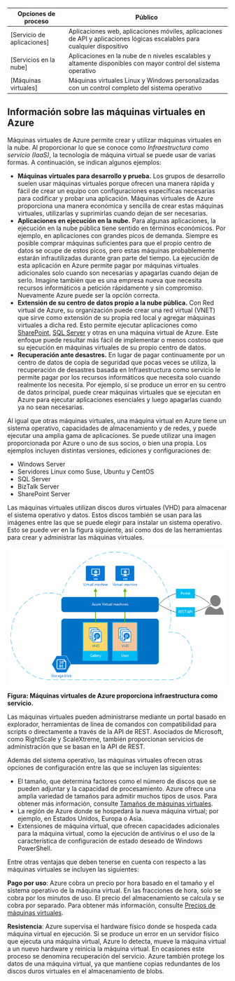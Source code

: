 | Opciones de proceso | Público |
| ------------------ | --------   |
| [Servicio de aplicaciones] | Aplicaciones web, aplicaciones móviles, aplicaciones de API y aplicaciones lógicas escalables para cualquier dispositivo |
| [Servicios en la nube] | Aplicaciones en la nube de n niveles escalables y altamente disponibles con mayor control del sistema operativo |
| [Máquinas virtuales] | Máquinas virtuales Linux y Windows personalizadas con un control completo del sistema operativo |

<a name="tellmevm"></a>
## Información sobre las máquinas virtuales en Azure

Máquinas virtuales de Azure permite crear y utilizar máquinas virtuales en la nube. Al proporcionar lo que se conoce como *Infraestructura como servicio (IaaS)*, la tecnología de máquina virtual se puede usar de varias formas. A continuación, se indican algunos ejemplos:

- **Máquinas virtuales para desarrollo y prueba.** Los grupos de desarrollo suelen usar máquinas virtuales porque ofrecen una manera rápida y fácil de crear un equipo con configuraciones específicas necesarias para codificar y probar una aplicación. Máquinas virtuales de Azure proporciona una manera económica y sencilla de crear estas máquinas virtuales, utilizarlas y suprimirlas cuando dejan de ser necesarias.
- **Aplicaciones en ejecución en la nube.** Para algunas aplicaciones, la ejecución en la nube pública tiene sentido en términos económicos. Por ejemplo, en aplicaciones con grandes picos de demanda. Siempre es posible comprar máquinas suficientes para que el propio centro de datos se ocupe de estos picos, pero estas máquinas probablemente estarán infrautilizadas durante gran parte del tiempo. La ejecución de esta aplicación en Azure permite pagar por máquinas virtuales adicionales solo cuando son necesarias y apagarlas cuando dejan de serlo. Imagine también que es una empresa nueva que necesita recursos informáticos a petición rápidamente y sin compromiso. Nuevamente Azure puede ser la opción correcta.
- **Extensión de su centro de datos propio a la nube pública.** Con Red virtual de Azure, su organización puede crear una red virtual (VNET) que sirve como extensión de su propia red local y agregar máquinas virtuales a dicha red. Esto permite ejecutar aplicaciones como [SharePoint](virtual-machines-sharepoint-infrastructure-services.md), [SQL Server](virtual-machines-sql-server-infrastructure-services.md) y otras en una máquina virtual de Azure. Este enfoque puede resultar más fácil de implementar o menos costoso que su ejecución en máquinas virtuales de su propio centro de datos.   
- **Recuperación ante desastres.** En lugar de pagar continuamente por un centro de datos de copia de seguridad que pocas veces se utiliza, la recuperación de desastres basada en Infraestructura como servicio le permite pagar por los recursos informáticos que necesita solo cuando realmente los necesita. Por ejemplo, si se produce un error en su centro de datos principal, puede crear máquinas virtuales que se ejecutan en Azure para ejecutar aplicaciones esenciales y luego apagarlas cuando ya no sean necesarias.

Al igual que otras máquinas virtuales, una máquina virtual en Azure tiene un sistema operativo, capacidades de almacenamiento y de redes, y puede ejecutar una amplia gama de aplicaciones. Se puede utilizar una imagen proporcionada por Azure o uno de sus socios, o bien una propia. Los ejemplos incluyen distintas versiones, ediciones y configuraciones de:
 
-	Windows Server 
-	Servidores Linux como Suse, Ubuntu y CentOS
-	SQL Server
-	BizTalk Server 
-	SharePoint Server

Las máquinas virtuales utilizan discos duros virtuales (VHD) para almacenar el sistema operativo y datos. Estos discos también se usan para las imágenes entre las que se puede elegir para instalar un sistema operativo. Esto se puede ver en la figura siguiente, así como dos de las herramientas para crear y administrar las máquinas virtuales.

<a name="fig_createvms"></a> ![vm\_diagram](./media/virtual-machines-choose-me-content/diagram.png)

**Figura: Máquinas virtuales de Azure proporciona infraestructura como servicio.**

Las máquinas virtuales pueden administrarse mediante un portal basado en explorador, herramientas de línea de comandos con compatibilidad para scripts o directamente a través de la API de REST. Asociados de Microsoft, como RightScale y ScaleXtreme, también proporcionan servicios de administración que se basan en la API de REST.

Además del sistema operativo, las máquinas virtuales ofrecen otras opciones de configuración entre las que se incluyen las siguientes:

- El tamaño, que determina factores como el número de discos que se pueden adjuntar y la capacidad de procesamiento. Azure ofrece una amplia variedad de tamaños para admitir muchos tipos de usos. Para obtener más información, consulte [Tamaños de máquinas virtuales](virtual-machines-size-specs.md).  
- La región de Azure donde se hospedará la nueva máquina virtual; por ejemplo, en Estados Unidos, Europa o Asia. 
- Extensiones de máquina virtual, que ofrecen capacidades adicionales para la máquina virtual, como la ejecución de antivirus o el uso de la característica de configuración de estado deseado de Windows PowerShell.

Entre otras ventajas que deben tenerse en cuenta con respecto a las máquinas virtuales se incluyen las siguientes:

**Pago por uso**: Azure cobra un precio por hora basado en el tamaño y el sistema operativo de la máquina virtual. En las fracciones de hora, solo se cobra por los minutos de uso. El precio del almacenamiento se calcula y se cobra por separado. Para obtener más información, consulte [Precios de máquinas virtuales](https://azure.microsoft.com/pricing/details/virtual-machines/).

**Resistencia**: Azure supervisa el hardware físico donde se hospeda cada máquina virtual en ejecución. Si se produce un error en un servidor físico que ejecuta una máquina virtual, Azure lo detecta, mueve la máquina virtual a un nuevo hardware y reinicia la máquina virtual. En ocasiones este proceso se denomina recuperación del servicio. Azure también protege los datos de una máquina virtual, ya que mantiene copias redundantes de los discos duros virtuales en el almacenamiento de blobs.

<!---HONumber=AcomDC_0128_2016-->